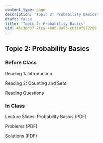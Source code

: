 ```yaml
---
content_type: page
description: 'Topic 2: Probability Basics'
draft: false
title: 'Topic 2: Probability Basics'
uid: 46c30d37-7fca-4bd6-9a53-cb110f972269
---
```

## Topic 2: Probability Basics

### Before Class

Reading 1: Introduction

Reading 2: Counting and Sets

Reading Questions

### In Class

Lecture Slides: Probability Basics (PDF)

Problems (PDF)

Solutions (PDF)